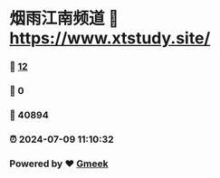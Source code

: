 # 烟雨江南频道 :link: https://www.xtstudy.site/ 
### :page_facing_up: [12](https://www.xtstudy.site//tag.html) 
### :speech_balloon: 0 
### :hibiscus: 40894 
### :alarm_clock: 2024-07-09 11:10:32 
### Powered by :heart: [Gmeek](https://github.com/Meekdai/Gmeek)
